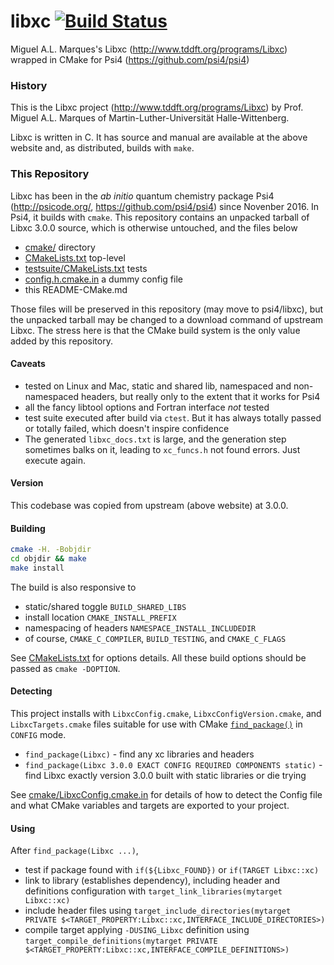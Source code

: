 # libxc [![Build Status](https://travis-ci.org/loriab/libxc.svg?branch=master)](https://travis-ci.org/loriab/libxc)

Miguel A.L. Marques's Libxc (http://www.tddft.org/programs/Libxc) wrapped in CMake for Psi4 (https://github.com/psi4/psi4)

### History

This is the Libxc project (http://www.tddft.org/programs/Libxc) by
Prof. Miguel A.L. Marques of Martin-Luther-Universität Halle-Wittenberg.

Libxc is written in C. It has source and manual are available at the above
website and, as distributed, builds with `make`.

### This Repository

Libxc has been in the *ab initio* quantum chemistry package Psi4
(http://psicode.org/, https://github.com/psi4/psi4) since Novenber 2016. In Psi4,
it builds with `cmake`. This repository contains an unpacked tarball of Libxc 3.0.0
source, which is otherwise untouched, and the files below

* [cmake/](cmake) directory
* [CMakeLists.txt](CMakeLists.txt) top-level
* [testsuite/CMakeLists.txt](testsuite/CMakeLists.txt) tests
* [config.h.cmake.in](config.h.cmake.in) a dummy config file
* this README-CMake.md

Those files will be preserved in this repository (may move to psi4/libxc), but the
unpacked tarball may be changed to a download command of upstream Libxc. The stress
here is that the CMake build system is the only value added by this repository.

#### Caveats

* tested on Linux and Mac, static and shared lib, namespaced and non-namespaced headers, but really only to the extent that it works for Psi4
* all the fancy libtool options and Fortran interface _not_ tested
* test suite executed after build via `ctest`. But it has always totally passed or totally failed, which doesn't inspire confidence
* The generated `libxc_docs.txt` is large, and the generation step sometimes balks on it, leading to `xc_funcs.h` not found errors. Just execute again.

#### Version

This codebase was copied from upstream (above website) at 3.0.0.

#### Building

```bash
cmake -H. -Bobjdir
cd objdir && make
make install
```

The build is also responsive to

* static/shared toggle `BUILD_SHARED_LIBS`
* install location `CMAKE_INSTALL_PREFIX`
* namespacing of headers `NAMESPACE_INSTALL_INCLUDEDIR`
* of course, `CMAKE_C_COMPILER`, `BUILD_TESTING`, and `CMAKE_C_FLAGS`

See [CMakeLists.txt](CMakeLists.txt) for options details. All these build options should be passed as `cmake -DOPTION`.

#### Detecting

This project installs with `LibxcConfig.cmake`, `LibxcConfigVersion.cmake`, and `LibxcTargets.cmake` files suitable for use with CMake [`find_package()`](https://cmake.org/cmake/help/v3.2/command/find_package.html) in `CONFIG` mode.

* `find_package(Libxc)` - find any xc libraries and headers
* `find_package(Libxc 3.0.0 EXACT CONFIG REQUIRED COMPONENTS static)` - find Libxc exactly version 3.0.0 built with static libraries or die trying

See [cmake/LibxcConfig.cmake.in](cmake/LibxcConfig.cmake.in) for details of how to detect the Config file and what CMake variables and targets are exported to your project.

#### Using

After `find_package(Libxc ...)`,

* test if package found with `if(${Libxc_FOUND})` or `if(TARGET Libxc::xc)`
* link to library (establishes dependency), including header and definitions configuration with `target_link_libraries(mytarget Libxc::xc)`
* include header files using `target_include_directories(mytarget PRIVATE $<TARGET_PROPERTY:Libxc::xc,INTERFACE_INCLUDE_DIRECTORIES>)`
* compile target applying `-DUSING_Libxc` definition using `target_compile_definitions(mytarget PRIVATE $<TARGET_PROPERTY:Libxc::xc,INTERFACE_COMPILE_DEFINITIONS>)`

